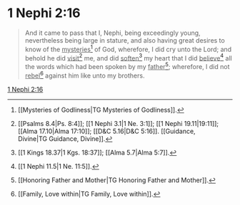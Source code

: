# 1 Nephi 2:16

> And it came to pass that I, Nephi, being exceedingly young, nevertheless being large in stature, and also having great desires to know of the <u>mysteries</u>[^a] of God, wherefore, I did cry unto the Lord; and behold he did <u>visit</u>[^b] me, and did <u>soften</u>[^c] my heart that I did <u>believe</u>[^d] all the words which had been spoken by my <u>father</u>[^e]; wherefore, I did not <u>rebel</u>[^f] against him like unto my brothers.

[1 Nephi 2:16](https://www.churchofjesuschrist.org/study/scriptures/bofm/1-ne/2?lang=eng&id=p16#p16)


[^a]: [[Mysteries of Godliness|TG Mysteries of Godliness]].  
[^b]: [[Psalms 8.4|Ps. 8:4]]; [[1 Nephi 3.1|1 Ne. 3:1]]; [[1 Nephi 19.11|19:11]]; [[Alma 17.10|Alma 17:10]]; [[D&C 5.16|D&C 5:16]]. [[Guidance, Divine|TG Guidance, Divine]].  
[^c]: [[1 Kings 18.37|1 Kgs. 18:37]]; [[Alma 5.7|Alma 5:7]].  
[^d]: [[1 Nephi 11.5|1 Ne. 11:5]].  
[^e]: [[Honoring Father and Mother|TG Honoring Father and Mother]].  
[^f]: [[Family, Love within|TG Family, Love within]].  
